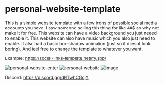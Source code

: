 # personal-website-template
This is a simple website template with a few icons of possible social media accounts you have.
I saw someone selling this thing for like 40$ so why not make it for free.
This website can have a video background you just neeed to enable it.
This website can also have music which you also just need to enable.
It also had a basic box-shadow animation (just so it doesnt look boring).
And feel free to change the template to whatever you want.

Example: https://social-links-template.netlify.app/

![personal-website-enter](https://user-images.githubusercontent.com/63574100/149467582-596a9f51-c4ac-488d-bb73-8b2777ed03bf.PNG)
![personal-website](https://user-images.githubusercontent.com/63574100/149467577-113303d2-22d8-4f38-ae69-d9de2774cc5e.PNG)
![image](https://user-images.githubusercontent.com/63574100/149467707-25891407-e1e8-43e6-8f58-db4a806b1cae.png)


Discord: https://discord.gg/dNTwhCGcjY
